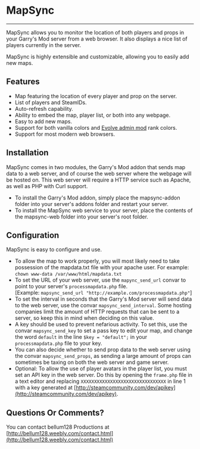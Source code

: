 # MapSync #

----------

MapSync allows you to monitor the location of both players and props in your Garry's Mod server from a web browser. It also displays a nice list of players currently in the server.

MapSync is highly extensible and customizable, allowing you to easily add new maps.

## Features ##
- Map featuring the location of every player and prop on the server.
- List of players and SteamIDs.
- Auto-refresh capability.
- Ability to embed the map, player list, or both into any webpage.
- Easy to add new maps.
- Support for both vanilla colors and [Evolve admin mod](https://github.com/Xandaros/evolve) rank colors.
- Support for most modern web browsers.


## Installation ##
MapSync comes in two modules, the Garry's Mod addon that sends map data to a web server, and of course the web server where the webpage will be hosted on. This web server will require a HTTP service such as Apache, as well as PHP with Curl support. 
</br>


- To install the Garry's Mod addon, simply place the mapsync-addon folder into your server's addons folder and restart your server.
- To install the MapSync web service to your server, place the contents of the mapsync-web folder into your server's root folder.

## Configuration ##
MapSync is easy to configure and use.
</br>

- To allow the map to work properly, you will most likely need to take possession of the mapdata.txt file with your apache user. For example: `chown www-data /var/www/html/mapdata.txt`
- To set the URL of your web server, use the `mapync_send_url` convar to point to your server's `processmapdata.php` file. <br/>[Example: `mapsync_send_url "http://example.com/processmapdata.php"`]
- To set the interval in seconds that the Garry's Mod server will send data to the web server, use the convar `mapsync_send_interval`. Some hosting companies limit the amount of HTTP requests that can be sent to a server, so keep this in mind when deciding on this value.
- A key should be used to prevent nefarious activity. To set this, use the convar `mapsync_send_key` to set a pass key to edit your map, and change the word `default` in the line `$key = "default";` in your `processmapdata.php`  file to your key.
- You can also decide whether to send prop data to the web server using the convar `mapsync_send_props`, as sending a large amount of props can sometimes be taxing on both the web server and game server.
- Optional: To allow the use of player avatars in the player list, you must set an API key in the web server. Do this by  opening the `frame.php` file in a text editor and replacing `XXXXXXXXXXXXXXXXXXXXXXXXXXXXXXXX` in line 1 with a key generated at [http://steamcommunity.com/dev/apikey](http://steamcommunity.com/dev/apikey).

## Questions Or Comments?
You can contact bellum128 Productions at [http://bellum128.weebly.com/contact.html](http://bellum128.weebly.com/contact.html)